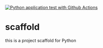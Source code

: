 [![Python application test with Github Actions](https://github.com/FanIvanTang/scaffold/actions/workflows/main.yml/badge.svg)](https://github.com/FanIvanTang/scaffold/actions/workflows/main.yml)

# scaffold
this is a project scaffold for Python 
